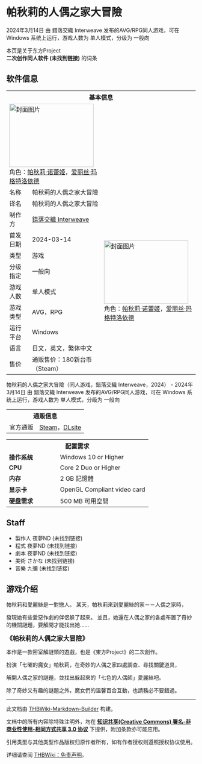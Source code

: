 # 帕秋莉的人偶之家大冒險

<!-- source html: G:\repos\THBWiki-Markdown-Builder\THBWikiMarkdown\Temp\main\2\2b\ns0%3A%E5%B8%95%E7%A7%8B%E8%8E%89%E7%9A%84%E4%BA%BA%E5%81%B6%E4%B9%8B%E5%AE%B6%E5%A4%A7%E5%86%92%E9%9A%AA.html -->

2024年3月14日 由 錯落交織 Interweave  发布的AVG/RPG同人游戏，可在 Windows 系统上运行，游戏人数为 单人模式，分级为 一般向

本页是关于东方Project  
 **二次创作同人软件 (未找到链接)** 的词条

## 软件信息

<table><tbody><tr><th colspan="3">基本信息</th></tr><tr><td class="cover-artwork-mobile" colspan="2"><a href="./文件-帕秋莉的人偶之家大冒險封面.png.md" class="image" title="封面图片"><img alt="封面图片" src="https://upload.thwiki.cc/thumb/8/8a/%E5%B8%95%E7%A7%8B%E8%8E%89%E7%9A%84%E4%BA%BA%E5%81%B6%E4%B9%8B%E5%AE%B6%E5%A4%A7%E5%86%92%E9%9A%AA%E5%B0%81%E9%9D%A2.png/224px-%E5%B8%95%E7%A7%8B%E8%8E%89%E7%9A%84%E4%BA%BA%E5%81%B6%E4%B9%8B%E5%AE%B6%E5%A4%A7%E5%86%92%E9%9A%AA%E5%B0%81%E9%9D%A2.png" decoding="async" loading="lazy" width="224" height="168" srcset="https://upload.thwiki.cc/thumb/8/8a/%E5%B8%95%E7%A7%8B%E8%8E%89%E7%9A%84%E4%BA%BA%E5%81%B6%E4%B9%8B%E5%AE%B6%E5%A4%A7%E5%86%92%E9%9A%AA%E5%B0%81%E9%9D%A2.png/336px-%E5%B8%95%E7%A7%8B%E8%8E%89%E7%9A%84%E4%BA%BA%E5%81%B6%E4%B9%8B%E5%AE%B6%E5%A4%A7%E5%86%92%E9%9A%AA%E5%B0%81%E9%9D%A2.png 1.5x, https://upload.thwiki.cc/thumb/8/8a/%E5%B8%95%E7%A7%8B%E8%8E%89%E7%9A%84%E4%BA%BA%E5%81%B6%E4%B9%8B%E5%AE%B6%E5%A4%A7%E5%86%92%E9%9A%AA%E5%B0%81%E9%9D%A2.png/448px-%E5%B8%95%E7%A7%8B%E8%8E%89%E7%9A%84%E4%BA%BA%E5%81%B6%E4%B9%8B%E5%AE%B6%E5%A4%A7%E5%86%92%E9%9A%AA%E5%B0%81%E9%9D%A2.png 2x" data-file-width="560" data-file-height="420"></a><div class="cover-char">角色：<a href="./帕秋莉·诺蕾姬.md" title="帕秋莉·诺蕾姬">帕秋莉·诺蕾姬</a>，<a href="./爱丽丝·玛格特洛依德.md" title="爱丽丝·玛格特洛依德">爱丽丝·玛格特洛依德</a></div></td>
</tr><tr><td class="label">名称</td><td colspan="2"> 帕秋莉的人偶之家大冒險 </td></tr><tr><td class="label">译名</td><td colspan="2"> 帕秋莉的人偶之家大冒险 </td></tr><tr><td class="label">制作方</td><td><a href="./錯落交織_Interweave.md" title="錯落交織 Interweave">錯落交織 Interweave</a></td><td class="cover-artwork" rowspan="8" style="min-width:224px;"><a href="./文件-帕秋莉的人偶之家大冒險封面.png.md" class="image" title="封面图片"><img alt="封面图片" src="https://upload.thwiki.cc/thumb/8/8a/%E5%B8%95%E7%A7%8B%E8%8E%89%E7%9A%84%E4%BA%BA%E5%81%B6%E4%B9%8B%E5%AE%B6%E5%A4%A7%E5%86%92%E9%9A%AA%E5%B0%81%E9%9D%A2.png/224px-%E5%B8%95%E7%A7%8B%E8%8E%89%E7%9A%84%E4%BA%BA%E5%81%B6%E4%B9%8B%E5%AE%B6%E5%A4%A7%E5%86%92%E9%9A%AA%E5%B0%81%E9%9D%A2.png" decoding="async" loading="lazy" width="224" height="168" srcset="https://upload.thwiki.cc/thumb/8/8a/%E5%B8%95%E7%A7%8B%E8%8E%89%E7%9A%84%E4%BA%BA%E5%81%B6%E4%B9%8B%E5%AE%B6%E5%A4%A7%E5%86%92%E9%9A%AA%E5%B0%81%E9%9D%A2.png/336px-%E5%B8%95%E7%A7%8B%E8%8E%89%E7%9A%84%E4%BA%BA%E5%81%B6%E4%B9%8B%E5%AE%B6%E5%A4%A7%E5%86%92%E9%9A%AA%E5%B0%81%E9%9D%A2.png 1.5x, https://upload.thwiki.cc/thumb/8/8a/%E5%B8%95%E7%A7%8B%E8%8E%89%E7%9A%84%E4%BA%BA%E5%81%B6%E4%B9%8B%E5%AE%B6%E5%A4%A7%E5%86%92%E9%9A%AA%E5%B0%81%E9%9D%A2.png/448px-%E5%B8%95%E7%A7%8B%E8%8E%89%E7%9A%84%E4%BA%BA%E5%81%B6%E4%B9%8B%E5%AE%B6%E5%A4%A7%E5%86%92%E9%9A%AA%E5%B0%81%E9%9D%A2.png 2x" data-file-width="560" data-file-height="420"></a><div class="cover-char">角色：<a href="./帕秋莉·诺蕾姬.md" title="帕秋莉·诺蕾姬">帕秋莉·诺蕾姬</a>，<a href="./爱丽丝·玛格特洛依德.md" title="爱丽丝·玛格特洛依德">爱丽丝·玛格特洛依德</a></div></td>
</tr><tr><td class="label">首发日期</td><td>2024-03-14</td></tr><tr><td class="label">类型</td><td>游戏</td></tr><tr><td class="label">分级指定</td><td>一般向</td></tr><tr><td class="label">游戏人数</td><td>单人模式</td></tr><tr><td class="label">游戏类型</td><td>AVG，RPG</td></tr><tr><td class="label">运行平台</td><td>Windows</td></tr><tr><td class="label">语言</td><td>日文，英文，繁体中文</td></tr><tr><td class="label">售价</td><td>通贩售价：180新台币（Steam）</td></tr></tbody></table>

帕秋莉的人偶之家大冒險（同人游戏，錯落交織 Interweave，2024） - 2024年3月14日 由 錯落交織 Interweave  发布的AVG/RPG同人游戏，可在 Windows 系统上运行，游戏人数为 单人模式，分级为 一般向

<table><tbody><tr><th colspan="3">通贩信息</th></tr><tr><td class="label">官方通贩</td><td colspan="2"><a rel="nofollow" class="external text" href="https://store.steampowered.com/app/2299750">Steam</a>，<a rel="nofollow" class="external text" href="http://www.dlsite.com/home/work/=/product_id/RJ01167547.html">DLsite</a></td></tr></tbody></table>



<table>
<tbody><tr><th colspan="2">配置需求</th></tr>
<tr><td style="width:120px;padding-left:7px;"><b>操作系统</b></td><td>Windows 10 or Higher</td></tr><tr><td style="width:120px;padding-left:7px;"><b>CPU</b></td><td>Core 2 Duo or Higher</td></tr><tr><td style="width:120px;padding-left:7px;"><b>内存</b></td><td>2 GB 記憶體</td></tr><tr><td style="width:120px;padding-left:7px;"><b>显示卡</b></td><td>OpenGL Compliant video card</td></tr><tr><td style="width:120px;padding-left:7px;"><b>硬盘需求</b></td><td>500 MB 可用空間</td></tr>
</tbody></table>



## Staff
- 製作人 夜夢ND (未找到链接)
- 程式 夜夢ND (未找到链接)
- 劇本 夜夢ND (未找到链接)
- 美術 さかな (未找到链接)
- 音樂 九彌 (未找到链接)


## 游戏介绍
  
帕秋莉和愛麗絲是一對戀人。
某天，帕秋莉來到愛麗絲的家－－人偶之家時，  

發現她有些愛惡作劇的伴侶躲了起來。
並且，她還在人偶之家的各處布置了奇妙的機關謎題，要解開才能找出她……
  
  
<big> **《帕秋莉的人偶之家大冒險》** </big>
  
  
本作是一款密室解謎類的遊戲，也是《東方Project》的二次創作。  

扮演「七曜的魔女」帕秋莉，在奇妙的人偶之家四處調查、尋找關鍵道具，  

解開人偶之家的謎題，並找出躲起來的「七色的人偶師」愛麗絲吧。  

除了奇妙又有趣的謎題之外，魔女們的溫馨百合互動，也請務必不要錯過。
  





---

此文档由 [THBWiki-Markdown-Builder](https://github.com/Delsin-Yu/THBWiki-Markdown-Builder) 构建。

文档中的所有内容除特殊注明外，均在 [**知识共享(Creative Commons) 署名-非商业性使用-相同方式共享 3.0 协议**](https://creativecommons.org/licenses/by-sa/3.0/deed.zh-hans) 下提供，附加条款亦可能应用。

引用类型与其他类型作品版权归原作者所有，如有作者授权则遵照授权协议使用。

详细请查阅 [THBWiki：免责声明](https://thbwiki.cc/THBWiki:%E5%85%8D%E8%B4%A3%E5%A3%B0%E6%98%8E)。

